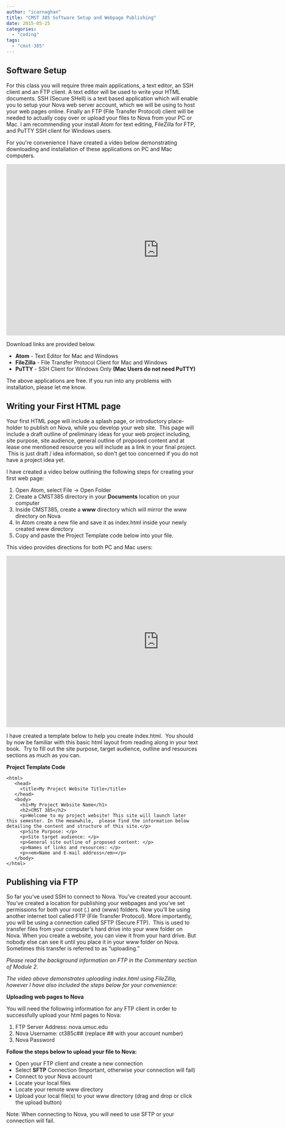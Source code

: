 ```yaml
---
author: "icarnaghan"
title: "CMST 385 Software Setup and Webpage Publishing"
date: 2015-05-25
categories: 
  - "coding"
tags: 
  - "cmst-385"
---
```


## Software Setup

For this class you will require three main applications, a text editor, an SSH client and an FTP client. A text editor will be used to write your HTML documents. SSH (Secure SHell) is a text based application which will enable you to setup your Nova web server account, which we will be using to host your web pages online. Finally an FTP (File Transfer Protocol) client will be needed to actually copy over or upload your files to Nova from your PC or Mac. I am recommending your install Atom for text editing, FileZilla for FTP, and PuTTY SSH client for Windows users.

For you're convenience I have created a video below demonstrating downloading and installation of these applications on PC and Mac computers.

<iframe src="https://player.vimeo.com/video/130000137" width="800" height="450" frameborder="0" allowfullscreen="allowfullscreen"></iframe>

Download links are provided below.

- **Atom** - Text Editor for Mac and Windows
- **FileZilla** \- File Transfer Protocol Client for Mac and Windows
- **PuTTY** \- SSH Client for Windows Only **(Mac Users do not need PuTTY)**

The above applications are free. If you run into any problems with installation, please let me know.

## Writing your First HTML page

Your first HTML page will include a splash page, or introductory place-holder to publish on Nova, while you develop your web site.  This page will include a draft outline of preliminary ideas for your web project including, site purpose, site audience, general outline of proposed content and at lease one mentioned resource you will include as a link in your final project.  This is just draft / idea information, so don't get too concerned if you do not have a project idea yet.

I have created a video below outlining the following steps for creating your first web page:

1. Open Atom, select File -> Open Folder
2. Create a CMST385 directory in your **Documents** location on your computer
3. Inside CMST385, create a **www** directory which will mirror the www directory on Nova
4. In Atom create a new file and save it as index.html inside your newly created www directory
5. Copy and paste the Project Template code below into your file.

This video provides directions for both PC and Mac users:

<iframe src="https://player.vimeo.com/video/130000001" width="800" height="450" frameborder="0" allowfullscreen="allowfullscreen"></iframe>

I have created a template below to help you create index.html.  You should by now be familiar with this basic html layout from reading along in your text book.  Try to fill out the site purpose, target audience, outline and resources sections as much as you can.

**Project Template Code**

```
<html>
   <head>
     <title>My Project Website Title</title>
   </head>
   <body>
     <h1>My Project Website Name</h1>
     <h2>CMST 385</h2>
     <p>Welcome to my project website! This site will launch later this semester. In the meanwhile,  please find the information below detailing the content and structure of this site.</p>
     <p>Site Purpose: </p>
     <p>Site target audience: </p>
     <p>General site outline of proposed content: </p>
     <p>Names of links and resources: </p>
     <p><em>Name and E-mail address</em></p>
   </body>
</html>
```

## Publishing via FTP

So far you’ve used SSH to connect to Nova. You’ve created your account. You’ve created a location for publishing your webpages and you’ve set permissions for both your root (.) and (www) folders. Now you’ll be using another internet tool called FTP (File Transfer Protocol). More importantly, you will be using a connection called SFTP (Secure FTP).  This is used to transfer files from your computer’s hard drive into your www folder on Nova. When you create a website, you can view it from your hard drive. But nobody else can see it until you place it in your www folder on Nova. Sometimes this transfer is referred to as “uploading.”

_Please read the background information on FTP in the Commentary section of Module 2._

_The video above demonstrates uploading index.html using FileZilla, however I have also included the steps below for your convenience:_

**Uploading web pages to Nova**

You will need the following information for any FTP client in order to successfully upload your html pages to Nova:

1. FTP Server Address: nova.umuc.edu
2. Nova Username: ct385c## (replace ## with your account number)
3. Nova Password

**Follow the steps below to upload your file to Nova:**

- Open your FTP client and create a new connection
- Select **SFTP** Connection (Important, otherwise your connection will fail)
- Connect to your Nova account
- Locate your local files
- Locate your remote www directory
- Upload your local file(s) to your www directory (drag and drop or click the upload button)

Note: When connecting to Nova, you will need to use SFTP or your connection will fail.
